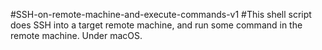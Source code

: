#SSH-on-remote-machine-and-execute-commands-v1
#This shell script does SSH into a target remote machine, and run some command in the remote machine. Under macOS. 
